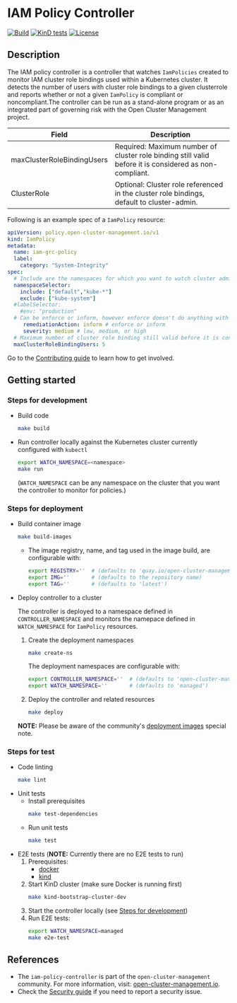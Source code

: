 [comment]: # ( Copyright Contributors to the Open Cluster Management project )

# IAM Policy Controller

[![Build](https://img.shields.io/badge/build-Prow-informational)](https://prow.ci.openshift.org/?repo=open-cluster-management%2Fcert-policy-controller) [![KinD tests](https://github.com/open-cluster-management/iam-policy-controller/actions/workflows/kind.yml/badge.svg?branch=main&event=push)](https://github.com/open-cluster-management/iam-policy-controller/actions/workflows/kind.yml) [![License](https://img.shields.io/:license-apache-blue.svg)](http://www.apache.org/licenses/LICENSE-2.0.html)

## Description

The IAM policy controller is a controller that watches `IamPolicies` created to monitor IAM cluster role bindings used within a Kubernetes cluster. It detects the number of users with cluster role bindings to a given clusterrole and reports whether or not a given `IamPolicy` is compliant or noncompliant.The controller can be run as a stand-alone program or as an integrated part of governing risk with the Open Cluster Management project.

| Field | Description |
| ---- | ---- |
| maxClusterRoleBindingUsers | Required: Maximum number of cluster role binding still valid before it is considered as non-compliant. |
| ClusterRole | Optional: Cluster role referenced in the cluster role bindings, default to cluster-admin. |

Following is an example spec of a `IamPolicy` resource:

```yaml
apiVersion: policy.open-cluster-management.io/v1
kind: IamPolicy
metadata:
  name: iam-grc-policy
  label:
    category: "System-Integrity"
spec:
  # Include are the namespaces for which you want to watch cluster administrator role and IAM rolebinings, while exclude are the namespaces you explicitly do not want to watch
  namespaceSelector:
    include: ["default","kube-*"]
    exclude: ["kube-system"]
  #labelSelector:
    #env: "production"
  # Can be enforce or inform, however enforce doesn't do anything with regards to this controller
     remediationAction: inform # enforce or inform
     severity: medium # low, medium, or high
  # Maximum number of cluster role binding still valid before it is considered as non-compliant
  maxClusterRoleBindingUsers: 5
```
Go to the [Contributing guide](CONTRIBUTING.md) to learn how to get involved.

## Getting started

### Steps for development

  - Build code
    ```bash
    make build
    ```
  - Run controller locally against the Kubernetes cluster currently configured with `kubectl`
    ```bash
    export WATCH_NAMESPACE=<namespace>
    make run
    ```
    (`WATCH_NAMESPACE` can be any namespace on the cluster that you want the controller to monitor for policies.)


### Steps for deployment

  - Build container image
    ```bash
    make build-images
    ```
    - The image registry, name, and tag used in the image build, are configurable with:
      ```bash
      export REGISTRY=''  # (defaults to 'quay.io/open-cluster-management')
      export IMG=''       # (defaults to the repository name)
      export TAG=''       # (defaults to 'latest')
      ```
  - Deploy controller to a cluster

    The controller is deployed to a namespace defined in `CONTROLLER_NAMESPACE` and monitors the namepace defined in `WATCH_NAMESPACE` for `IamPolicy` resources.

    1. Create the deployment namespaces
       ```bash
       make create-ns
       ```
       The deployment namespaces are configurable with:
       ```bash
       export CONTROLLER_NAMESPACE=''  # (defaults to 'open-cluster-management-agent-addon')
       export WATCH_NAMESPACE=''       # (defaults to 'managed')
       ```
    2. Deploy the controller and related resources
       ```bash
       make deploy
       ```
    **NOTE:** Please be aware of the community's [deployment images](https://github.com/open-cluster-management/community#deployment-images) special note.


### Steps for test

  - Code linting
    ```bash
    make lint
    ```
  - Unit tests
    - Install prerequisites
      ```bash
      make test-dependencies
      ```
    - Run unit tests
      ```bash
      make test
      ```
  - E2E tests (**NOTE:** Currently there are no E2E tests to run)
    1. Prerequisites:
       - [docker](https://docs.docker.com/get-docker/)
       - [kind](https://kind.sigs.k8s.io/docs/user/quick-start/)
    2. Start KinD cluster (make sure Docker is running first)
       ```bash
       make kind-bootstrap-cluster-dev
       ```
    3. Start the controller locally (see [Steps for development](#steps-for-development))
    4. Run E2E tests:
       ```bash
       export WATCH_NAMESPACE=managed
       make e2e-test
       ```

## References

- The `iam-policy-controller` is part of the `open-cluster-management` community. For more information, visit: [open-cluster-management.io](https://open-cluster-management.io).
- Check the [Security guide](SECURITY.md) if you need to report a security issue.




<!---
Date: Apr/19/2021
-->
